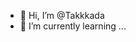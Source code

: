 - 👋 Hi, I’m @Takkkada
- 🌱 I’m currently learning ...
  

<!---
Takkkada/Takkkada is a ✨ special ✨ repository because its `README.md` (this file) appears on your GitHub profile.
You can click the Preview link to take a look at your changes.
--->
